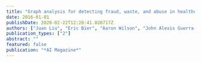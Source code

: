 ```yaml
---
title: "Graph analysis for detecting fraud, waste, and abuse in healthcare data"
date: 2016-01-01
publishDate: 2020-02-22T12:28:41.020717Z
authors: ["Juan Liu", "Eric Bier", "Aaron Wilson", "John Alexis Guerra-Gomez", "Tomonori Honda", "Kumar Sricharan", "Leilani Gilpin", "Daniel Davies"]
publication_types: ["2"]
abstract: ""
featured: false
publication: "*AI Magazine*"
---
```


